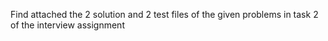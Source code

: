 Find attached the 2 solution and 2 test files of the given problems in task 2 of the interview assignment
